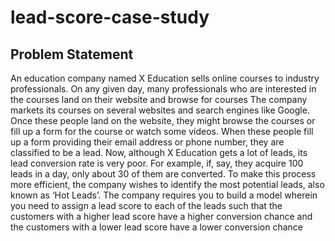 # lead-score-case-study
## Problem Statement
An education company named X Education sells online courses to industry professionals. On any given day, many professionals who are interested in the courses land on their website and browse for courses
The company markets its courses on several websites and search engines like Google. Once these people land on the website, they might browse the courses or fill up a form for the course or watch some videos. When these people fill up a form providing their email address or phone number, they are classified to be a lead. Now, although X Education gets a lot of leads, its lead conversion rate is very poor. For example, if, say, they acquire 100 leads in a day, only about 30 of them are converted. To make this process more efficient, the company wishes to identify the most potential leads, also known as ‘Hot Leads’.
The company requires you to build a model wherein you need to assign a lead score to each of the leads such that the customers with a higher lead score have a higher conversion chance and the customers with a lower lead score have a lower conversion chance


